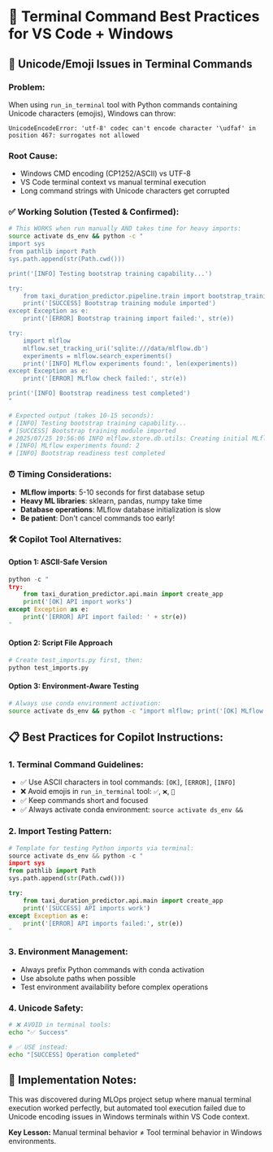 # 🔧 Terminal Command Best Practices for VS Code + Windows

## 🚨 **Unicode/Emoji Issues in Terminal Commands**

### **Problem:**
When using `run_in_terminal` tool with Python commands containing Unicode characters (emojis), Windows can throw:
```
UnicodeEncodeError: 'utf-8' codec can't encode character '\udfaf' in position 467: surrogates not allowed
```

### **Root Cause:**
- Windows CMD encoding (CP1252/ASCII) vs UTF-8
- VS Code terminal context vs manual terminal execution
- Long command strings with Unicode characters get corrupted

### **✅ Working Solution (Tested & Confirmed):**
```bash
# This WORKS when run manually AND takes time for heavy imports:
source activate ds_env && python -c "
import sys
from pathlib import Path
sys.path.append(str(Path.cwd()))

print('[INFO] Testing bootstrap training capability...')

try:
    from taxi_duration_predictor.pipeline.train import bootstrap_training
    print('[SUCCESS] Bootstrap training module imported')
except Exception as e:
    print('[ERROR] Bootstrap training import failed:', str(e))

try:
    import mlflow
    mlflow.set_tracking_uri('sqlite:///data/mlflow.db')
    experiments = mlflow.search_experiments()
    print('[INFO] MLflow experiments found:', len(experiments))
except Exception as e:
    print('[ERROR] MLflow check failed:', str(e))

print('[INFO] Bootstrap readiness test completed')
"

# Expected output (takes 10-15 seconds):
# [INFO] Testing bootstrap training capability...
# [SUCCESS] Bootstrap training module imported
# 2025/07/25 19:56:06 INFO mlflow.store.db.utils: Creating initial MLflow database tables...
# [INFO] MLflow experiments found: 2
# [INFO] Bootstrap readiness test completed
```

### **⏰ Timing Considerations:**
- **MLflow imports**: 5-10 seconds for first database setup
- **Heavy ML libraries**: sklearn, pandas, numpy take time
- **Database operations**: MLflow database initialization is slow
- **Be patient**: Don't cancel commands too early!

### **🛠️ Copilot Tool Alternatives:**

#### **Option 1: ASCII-Safe Version**
```python
python -c "
try:
    from taxi_duration_predictor.api.main import create_app
    print('[OK] API import works')
except Exception as e:
    print('[ERROR] API import failed: ' + str(e))
"
```

#### **Option 2: Script File Approach**
```bash
# Create test_imports.py first, then:
python test_imports.py
```

#### **Option 3: Environment-Aware Testing**
```bash
# Always use conda environment activation:
source activate ds_env && python -c "import mlflow; print('[OK] MLflow ready')"
```

## 📋 **Best Practices for Copilot Instructions:**

### **1. Terminal Command Guidelines:**
- ✅ Use ASCII characters in tool commands: `[OK]`, `[ERROR]`, `[INFO]`
- ❌ Avoid emojis in `run_in_terminal` tool: `✅`, `❌`, `🎯`
- ✅ Keep commands short and focused
- ✅ Always activate conda environment: `source activate ds_env &&`

### **2. Import Testing Pattern:**
```python
# Template for testing Python imports via terminal:
source activate ds_env && python -c "
import sys
from pathlib import Path
sys.path.append(str(Path.cwd()))

try:
    from taxi_duration_predictor.api.main import create_app
    print('[SUCCESS] API imports work')
except Exception as e:
    print('[ERROR] API imports failed:', str(e))
"
```

### **3. Environment Management:**
- Always prefix Python commands with conda activation
- Use absolute paths when possible
- Test environment availability before complex operations

### **4. Unicode Safety:**
```bash
# ❌ AVOID in terminal tools:
echo "✅ Success"

# ✅ USE instead:
echo "[SUCCESS] Operation completed"
```

## 🎯 **Implementation Notes:**

This was discovered during MLOps project setup where manual terminal execution worked perfectly, but automated tool execution failed due to Unicode encoding issues in Windows terminals within VS Code context.

**Key Lesson:** Manual terminal behavior ≠ Tool terminal behavior in Windows environments.
